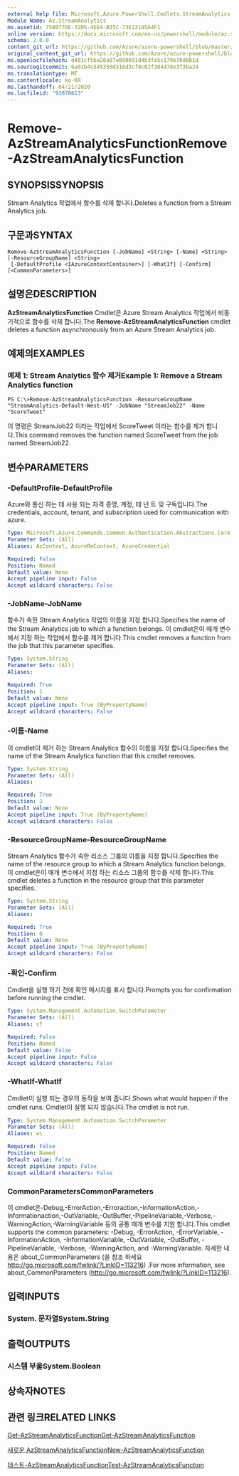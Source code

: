 ```yaml
---
external help file: Microsoft.Azure.PowerShell.Cmdlets.StreamAnalytics.dll-Help.xml
Module Name: Az.StreamAnalytics
ms.assetid: 75B0776E-32D5-4EE4-B35C-73E13185A4F1
online version: https://docs.microsoft.com/en-us/powershell/module/az.streamanalytics/remove-azstreamanalyticsfunction
schema: 2.0.0
content_git_url: https://github.com/Azure/azure-powershell/blob/master/src/StreamAnalytics/StreamAnalytics/help/Remove-AzStreamAnalyticsFunction.md
original_content_git_url: https://github.com/Azure/azure-powershell/blob/master/src/StreamAnalytics/StreamAnalytics/help/Remove-AzStreamAnalyticsFunction.md
ms.openlocfilehash: d481cf5ba28a87e098691d4b3fa5c179670d881d
ms.sourcegitcommit: 6a91b4c545350d316d3cf8c62f384478e3f3ba24
ms.translationtype: MT
ms.contentlocale: ko-KR
ms.lasthandoff: 04/21/2020
ms.locfileid: "93878613"
---
```

# <span data-ttu-id="11a0b-101">Remove-AzStreamAnalyticsFunction</span><span class="sxs-lookup"><span data-stu-id="11a0b-101">Remove-AzStreamAnalyticsFunction</span></span>

## <span data-ttu-id="11a0b-102">SYNOPSIS</span><span class="sxs-lookup"><span data-stu-id="11a0b-102">SYNOPSIS</span></span>
<span data-ttu-id="11a0b-103">Stream Analytics 작업에서 함수를 삭제 합니다.</span><span class="sxs-lookup"><span data-stu-id="11a0b-103">Deletes a function from a Stream Analytics job.</span></span>

## <span data-ttu-id="11a0b-104">구문과</span><span class="sxs-lookup"><span data-stu-id="11a0b-104">SYNTAX</span></span>

```
Remove-AzStreamAnalyticsFunction [-JobName] <String> [-Name] <String> [-ResourceGroupName] <String>
 [-DefaultProfile <IAzureContextContainer>] [-WhatIf] [-Confirm] [<CommonParameters>]
```

## <span data-ttu-id="11a0b-105">설명은</span><span class="sxs-lookup"><span data-stu-id="11a0b-105">DESCRIPTION</span></span>
<span data-ttu-id="11a0b-106">**AzStreamAnalyticsFunction** Cmdlet은 Azure Stream Analytics 작업에서 비동기적으로 함수를 삭제 합니다.</span><span class="sxs-lookup"><span data-stu-id="11a0b-106">The **Remove-AzStreamAnalyticsFunction** cmdlet deletes a function asynchronously from an Azure Stream Analytics job.</span></span>

## <span data-ttu-id="11a0b-107">예제의</span><span class="sxs-lookup"><span data-stu-id="11a0b-107">EXAMPLES</span></span>

### <span data-ttu-id="11a0b-108">예제 1: Stream Analytics 함수 제거</span><span class="sxs-lookup"><span data-stu-id="11a0b-108">Example 1: Remove a Stream Analytics function</span></span>
```
PS C:\>Remove-AzStreamAnalyticsFunction -ResourceGroupName "StreamAnalytics-Default-West-US" -JobName "StreamJob22" -Name "ScoreTweet"
```

<span data-ttu-id="11a0b-109">이 명령은 StreamJob22 이라는 작업에서 ScoreTweet 이라는 함수를 제거 합니다.</span><span class="sxs-lookup"><span data-stu-id="11a0b-109">This command removes the function named ScoreTweet from the job named StreamJob22.</span></span>

## <span data-ttu-id="11a0b-110">변수</span><span class="sxs-lookup"><span data-stu-id="11a0b-110">PARAMETERS</span></span>

### <span data-ttu-id="11a0b-111">-DefaultProfile</span><span class="sxs-lookup"><span data-stu-id="11a0b-111">-DefaultProfile</span></span>
<span data-ttu-id="11a0b-112">Azure와 통신 하는 데 사용 되는 자격 증명, 계정, 테 넌 트 및 구독입니다.</span><span class="sxs-lookup"><span data-stu-id="11a0b-112">The credentials, account, tenant, and subscription used for communication with azure.</span></span>

```yaml
Type: Microsoft.Azure.Commands.Common.Authentication.Abstractions.Core.IAzureContextContainer
Parameter Sets: (All)
Aliases: AzContext, AzureRmContext, AzureCredential

Required: False
Position: Named
Default value: None
Accept pipeline input: False
Accept wildcard characters: False
```

### <span data-ttu-id="11a0b-113">-JobName</span><span class="sxs-lookup"><span data-stu-id="11a0b-113">-JobName</span></span>
<span data-ttu-id="11a0b-114">함수가 속한 Stream Analytics 작업의 이름을 지정 합니다.</span><span class="sxs-lookup"><span data-stu-id="11a0b-114">Specifies the name of the Stream Analytics job to which a function belongs.</span></span>
<span data-ttu-id="11a0b-115">이 cmdlet은이 매개 변수에서 지정 하는 작업에서 함수를 제거 합니다.</span><span class="sxs-lookup"><span data-stu-id="11a0b-115">This cmdlet removes a function from the job that this parameter specifies.</span></span>

```yaml
Type: System.String
Parameter Sets: (All)
Aliases:

Required: True
Position: 1
Default value: None
Accept pipeline input: True (ByPropertyName)
Accept wildcard characters: False
```

### <span data-ttu-id="11a0b-116">-이름</span><span class="sxs-lookup"><span data-stu-id="11a0b-116">-Name</span></span>
<span data-ttu-id="11a0b-117">이 cmdlet이 제거 하는 Stream Analytics 함수의 이름을 지정 합니다.</span><span class="sxs-lookup"><span data-stu-id="11a0b-117">Specifies the name of the Stream Analytics function that this cmdlet removes.</span></span>

```yaml
Type: System.String
Parameter Sets: (All)
Aliases:

Required: True
Position: 2
Default value: None
Accept pipeline input: True (ByPropertyName)
Accept wildcard characters: False
```

### <span data-ttu-id="11a0b-118">-ResourceGroupName</span><span class="sxs-lookup"><span data-stu-id="11a0b-118">-ResourceGroupName</span></span>
<span data-ttu-id="11a0b-119">Stream Analytics 함수가 속한 리소스 그룹의 이름을 지정 합니다.</span><span class="sxs-lookup"><span data-stu-id="11a0b-119">Specifies the name of the resource group to which a Stream Analytics function belongs.</span></span>
<span data-ttu-id="11a0b-120">이 cmdlet은이 매개 변수에서 지정 하는 리소스 그룹의 함수를 삭제 합니다.</span><span class="sxs-lookup"><span data-stu-id="11a0b-120">This cmdlet deletes a function in the resource group that this parameter specifies.</span></span>

```yaml
Type: System.String
Parameter Sets: (All)
Aliases:

Required: True
Position: 0
Default value: None
Accept pipeline input: True (ByPropertyName)
Accept wildcard characters: False
```

### <span data-ttu-id="11a0b-121">-확인</span><span class="sxs-lookup"><span data-stu-id="11a0b-121">-Confirm</span></span>
<span data-ttu-id="11a0b-122">Cmdlet을 실행 하기 전에 확인 메시지를 표시 합니다.</span><span class="sxs-lookup"><span data-stu-id="11a0b-122">Prompts you for confirmation before running the cmdlet.</span></span>

```yaml
Type: System.Management.Automation.SwitchParameter
Parameter Sets: (All)
Aliases: cf

Required: False
Position: Named
Default value: False
Accept pipeline input: False
Accept wildcard characters: False
```

### <span data-ttu-id="11a0b-123">-WhatIf</span><span class="sxs-lookup"><span data-stu-id="11a0b-123">-WhatIf</span></span>
<span data-ttu-id="11a0b-124">Cmdlet이 실행 되는 경우의 동작을 보여 줍니다.</span><span class="sxs-lookup"><span data-stu-id="11a0b-124">Shows what would happen if the cmdlet runs.</span></span>
<span data-ttu-id="11a0b-125">Cmdlet이 실행 되지 않습니다.</span><span class="sxs-lookup"><span data-stu-id="11a0b-125">The cmdlet is not run.</span></span>

```yaml
Type: System.Management.Automation.SwitchParameter
Parameter Sets: (All)
Aliases: wi

Required: False
Position: Named
Default value: False
Accept pipeline input: False
Accept wildcard characters: False
```

### <span data-ttu-id="11a0b-126">CommonParameters</span><span class="sxs-lookup"><span data-stu-id="11a0b-126">CommonParameters</span></span>
<span data-ttu-id="11a0b-127">이 cmdlet은-Debug,-ErrorAction,-Erroraction,-InformationAction,-Informationaction,-OutVariable,-OutBuffer,-PipelineVariable,-Verbose,-WarningAction,-WarningVariable 등의 공통 매개 변수를 지원 합니다.</span><span class="sxs-lookup"><span data-stu-id="11a0b-127">This cmdlet supports the common parameters: -Debug, -ErrorAction, -ErrorVariable, -InformationAction, -InformationVariable, -OutVariable, -OutBuffer, -PipelineVariable, -Verbose, -WarningAction, and -WarningVariable.</span></span> <span data-ttu-id="11a0b-128">자세한 내용은 about_CommonParameters (을 참조 하세요 http://go.microsoft.com/fwlink/?LinkID=113216) .</span><span class="sxs-lookup"><span data-stu-id="11a0b-128">For more information, see about_CommonParameters (http://go.microsoft.com/fwlink/?LinkID=113216).</span></span>

## <span data-ttu-id="11a0b-129">입력</span><span class="sxs-lookup"><span data-stu-id="11a0b-129">INPUTS</span></span>

### <span data-ttu-id="11a0b-130">System. 문자열</span><span class="sxs-lookup"><span data-stu-id="11a0b-130">System.String</span></span>

## <span data-ttu-id="11a0b-131">출력</span><span class="sxs-lookup"><span data-stu-id="11a0b-131">OUTPUTS</span></span>

### <span data-ttu-id="11a0b-132">시스템 부울</span><span class="sxs-lookup"><span data-stu-id="11a0b-132">System.Boolean</span></span>

## <span data-ttu-id="11a0b-133">상속자</span><span class="sxs-lookup"><span data-stu-id="11a0b-133">NOTES</span></span>

## <span data-ttu-id="11a0b-134">관련 링크</span><span class="sxs-lookup"><span data-stu-id="11a0b-134">RELATED LINKS</span></span>

[<span data-ttu-id="11a0b-135">Get-AzStreamAnalyticsFunction</span><span class="sxs-lookup"><span data-stu-id="11a0b-135">Get-AzStreamAnalyticsFunction</span></span>](./Get-AzStreamAnalyticsFunction.md)

[<span data-ttu-id="11a0b-136">새로운 AzStreamAnalyticsFunction</span><span class="sxs-lookup"><span data-stu-id="11a0b-136">New-AzStreamAnalyticsFunction</span></span>](./New-AzStreamAnalyticsFunction.md)

[<span data-ttu-id="11a0b-137">테스트-AzStreamAnalyticsFunction</span><span class="sxs-lookup"><span data-stu-id="11a0b-137">Test-AzStreamAnalyticsFunction</span></span>](./Test-AzStreamAnalyticsFunction.md)


